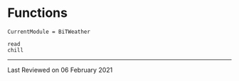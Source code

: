 # Functions

```@meta
CurrentModule = BiTWeather
```

```@docs
read
chill
```

---

Last Reviewed on 06 February 2021
